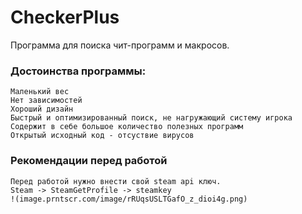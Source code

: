 # CheckerPlus
Программа для поиска чит-программ и макросов.

### Достоинства программы: 
	Маленький вес  
	Нет зависимостей  
	Хороший дизайн  
	Быстрый и оптимизированный поиск, не нагружающий систему игрока  
	Содержит в себе большое количество полезных программ  
	Открытый исходный код - отсуствие вирусов  

### Рекомендации перед работой
	Перед работой нужно внести свой steam api ключ.  
	Steam -> SteamGetProfile -> steamkey  
	!(image.prntscr.com/image/rRUqsUSLTGafO_z_dioi4g.png)

